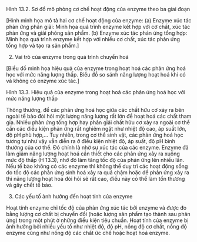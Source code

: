 Hình 13.2. Sơ đồ mô phỏng cơ chế hoạt động của enzyme theo ba giai đoạn

[Hình minh họa mô tả hai cơ chế hoạt động của enzyme:
(a) Enzyme xúc tác phản ứng phân giải: Minh họa quá trình enzyme kết hợp với cơ chất, xúc tác phản ứng và giải phóng sản phẩm.
(b) Enzyme xúc tác phản ứng tổng hợp: Minh họa quá trình enzyme kết hợp với nhiều cơ chất, xúc tác phản ứng tổng hợp và tạo ra sản phẩm.]

2. Vai trò của enzyme trong quá trình chuyển hoá

[Biểu đồ minh họa hiệu quả của enzyme trong hoạt hoá các phản ứng hoá học với mức năng lượng thấp. Biểu đồ so sánh năng lượng hoạt hoá khi có và không có enzyme xúc tác.]

Hình 13.3. Hiệu quả của enzyme trong hoạt hoá các phản ứng hoá học với mức năng lượng thấp

Thông thường, để các phản ứng hoá học giữa các chất hữu cơ xảy ra bên ngoài tế bào đòi hỏi một lượng năng lượng rất lớn để hoạt hoá các chất tham gia. Nhiều phản ứng tổng hợp hay phân giải chất hữu cơ xảy ra ngoài cơ thể cần các điều kiện phản ứng rất nghiêm ngặt như nhiệt độ cao, áp suất lớn, độ pH phù hợp,... Tuy nhiên, trong cơ thể sinh vật, các phản ứng hoá học tương tự như vậy vẫn diễn ra ở điều kiện nhiệt độ, áp suất, độ pH bình thường của cơ thể. Đó chính là nhờ sự xúc tác của các enzyme. Enzyme đã làm giảm năng lượng hoạt hoá cần thiết cho các phản ứng xảy ra xuống mức độ thấp (H 13.3), nhờ đó làm tăng tốc độ của phản ứng lên nhiều lần. Nếu tế bào không có các enzyme thì không thể duy trì các hoạt động sống do tốc độ các phản ứng sinh hoá xảy ra quá chậm hoặc để phản ứng xảy ra thì năng lượng hoạt hoá đòi hỏi sẽ rất cao, điều này có thể làm tổn thương và gây chết tế bào.

3. Các yếu tố ảnh hưởng đến hoạt tính của enzyme

Hoạt tính enzyme chỉ tốc độ của phản ứng xúc tác bởi enzyme và được đo bằng lượng cơ chất bị chuyển đổi (hoặc lượng sản phẩm tạo thành sau phản ứng) trong một phút ở những điều kiện tiêu chuẩn. Hoạt tính của enzyme bị ảnh hưởng bởi nhiều yếu tố như nhiệt độ, độ pH, nồng độ cơ chất, nồng độ enzyme cũng như nồng độ các chất ức chế hoặc hoạt hoá enzyme.